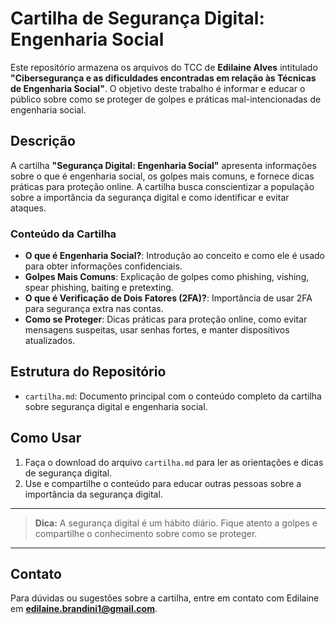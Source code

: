 # Cartilha de Segurança Digital: Engenharia Social

Este repositório armazena os arquivos do TCC de **Edilaine Alves** intitulado **"Cibersegurança e as dificuldades encontradas em relação às Técnicas de Engenharia Social"**. O objetivo deste trabalho é informar e educar o público sobre como se proteger de golpes e práticas mal-intencionadas de engenharia social.

## Descrição

A cartilha **"Segurança Digital: Engenharia Social"** apresenta informações sobre o que é engenharia social, os golpes mais comuns, e fornece dicas práticas para proteção online. A cartilha busca conscientizar a população sobre a importância da segurança digital e como identificar e evitar ataques.

### Conteúdo da Cartilha
- **O que é Engenharia Social?**: Introdução ao conceito e como ele é usado para obter informações confidenciais.
- **Golpes Mais Comuns**: Explicação de golpes como phishing, vishing, spear phishing, baiting e pretexting.
- **O que é Verificação de Dois Fatores (2FA)?**: Importância de usar 2FA para segurança extra nas contas.
- **Como se Proteger**: Dicas práticas para proteção online, como evitar mensagens suspeitas, usar senhas fortes, e manter dispositivos atualizados.

## Estrutura do Repositório

- `cartilha.md`: Documento principal com o conteúdo completo da cartilha sobre segurança digital e engenharia social.

## Como Usar

1. Faça o download do arquivo `cartilha.md` para ler as orientações e dicas de segurança digital.
2. Use e compartilhe o conteúdo para educar outras pessoas sobre a importância da segurança digital.

---

> **Dica:** A segurança digital é um hábito diário. Fique atento a golpes e compartilhe o conhecimento sobre como se proteger.

---

## Contato

Para dúvidas ou sugestões sobre a cartilha, entre em contato com Edilaine em **edilaine.brandini1@gmail.com**.
